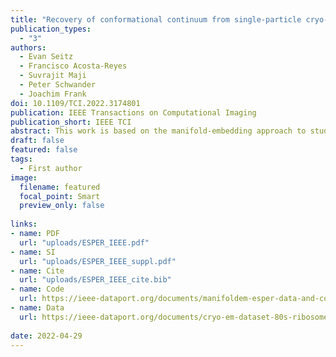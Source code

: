```yaml
---
title: "Recovery of conformational continuum from single-particle cryo-EM images: Optimization of ManifoldEM informed by ground truth. IEEE TCI, 2022"
publication_types:
  - "3"
authors:
  - Evan Seitz
  - Francisco Acosta-Reyes
  - Suvrajit Maji
  - Peter Schwander
  - Joachim Frank
doi: 10.1109/TCI.2022.3174801
publication: IEEE Transactions on Computational Imaging
publication_short: IEEE TCI
abstract: This work is based on the manifold-embedding approach to study biological molecules exhibiting continuous conformational changes. Previous work established a method–now termed ManifoldEM–capable of reconstructing 3D movies and accompanying free-energy landscapes from single-particle cryo-EM images of macromolecules exercising multiple conformational degrees of freedom. While ManifoldEM has proven its viability in several experimental studies, critical limitations and uncertainties have been found throughout its extended development and use. Guided by insights from studies with cryo-EM ground-truth data, simulated from atomic structures undergoing conformational changes, we have built a novel framework, ESPER, able to retrieve the free-energy landscape and respective 3D Coulomb potential maps for all states simulated. As shown by a direct comparison of ground truth vs. recovered maps, and analysis of experimental data from the 80S ribosome and ryanodine receptor, ESPER offers substantial improvements relative to the previous work.
draft: false
featured: false
tags:
  - First author
image:
  filename: featured
  focal_point: Smart
  preview_only: false
  
links:
- name: PDF
  url: "uploads/ESPER_IEEE.pdf"
- name: SI
  url: "uploads/ESPER_IEEE_suppl.pdf"
- name: Cite
  url: "uploads/ESPER_IEEE_cite.bib"
- name: Code
  url: https://ieee-dataport.org/documents/manifoldem-esper-data-and-code-repository
- name: Data
  url: https://ieee-dataport.org/documents/cryo-em-dataset-80s-ribosomes-yeast
  
date: 2022-04-29
---
```

